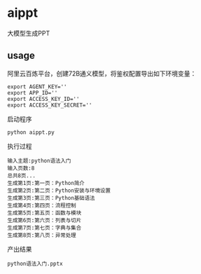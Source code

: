 # aippt

大模型生成PPT

## usage

阿里云百炼平台，创建72B通义模型，将鉴权配置导出如下环境变量：

```
export AGENT_KEY=''
export APP_ID=''
export ACCESS_KEY_ID=''
export ACCESS_KEY_SECRET=''
```

启动程序

```
python aippt.py
```

执行过程

```
输入主题:python语法入门
输入页数:8
总共8页...
生成第1页:第一页：Python简介
生成第2页:第二页：Python安装与环境设置
生成第3页:第三页：Python基础语法
生成第4页:第四页：流程控制
生成第5页:第五页：函数与模块
生成第6页:第六页：列表与切片
生成第7页:第七页：字典与集合
生成第8页:第八页：异常处理
```

产出结果

```
python语法入门.pptx
```